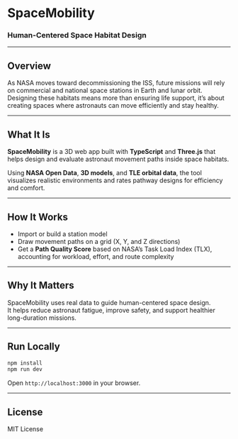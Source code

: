 # SpaceMobility

### Human-Centered Space Habitat Design
---

## Overview

As NASA moves toward decommissioning the ISS, future missions will rely on commercial and national space stations in Earth and lunar orbit.  
Designing these habitats means more than ensuring life support, it’s about creating spaces where astronauts can move efficiently and stay healthy.

---

## What It Is

**SpaceMobility** is a 3D web app built with **TypeScript** and **Three.js** that helps design and evaluate astronaut movement paths inside space habitats.

Using **NASA Open Data**, **3D models**, and **TLE orbital data**, the tool visualizes realistic environments and rates pathway designs for efficiency and comfort.

---

## How It Works

- Import or build a station model  
- Draw movement paths on a grid (X, Y, and Z directions)  
- Get a **Path Quality Score** based on NASA’s Task Load Index (TLX), accounting for workload, effort, and route complexity

---

## Why It Matters

SpaceMobility uses real data to guide human-centered space design.  
It helps reduce astronaut fatigue, improve safety, and support healthier long-duration missions.

---

## Run Locally

```bash
npm install
npm run dev
```

Open `http://localhost:3000` in your browser.

---

## License

MIT License
